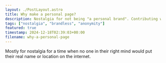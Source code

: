 ```yaml
---
layout: ./PostLayout.astro
title: Why make a personal page?
description: Nostalgia for not being "a personal brand". Contributing with no expectation of anything in return.
tags: ["nostalgia", "brandless", "anonymity"]
featured: true
timestamp: 2024-12-18T02:39:03+00:00
filename: why-a-personal-page
---
```


Mostly for nostalgia for a time when no one in their right mind would put their
real name or location on the internet.

